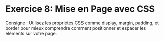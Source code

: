 # Exercice 8: Mise en Page avec CSS

Consigne : Utilisez les propriétés CSS comme display, margin, padding, et border pour mieux comprendre comment positionner et espacer les éléments sur votre page.
